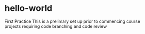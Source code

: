 # hello-world
First Practice
This is a prelimary set up prior to commencing course projects requiring code branching and code review
